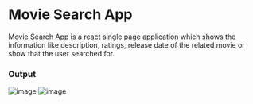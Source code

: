 # Movie Search App
Movie Search App is a react single page application which shows the information like description, ratings, release date of the related movie or show that the user searched for.

### Output

![image](https://user-images.githubusercontent.com/60578091/119346646-1c50e500-bcb8-11eb-8ac1-6fa1afc1f9f3.png)
![image](https://user-images.githubusercontent.com/60578091/119346702-2ffc4b80-bcb8-11eb-9bea-78bd61ad95f2.png)
